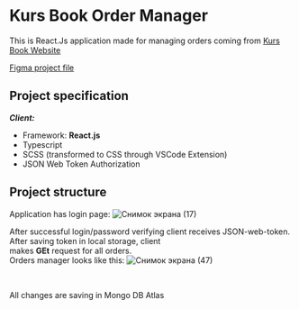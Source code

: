 # Kurs Book Order Manager

This is React.Js application made for managing orders coming from [Kurs Book Website](https://github.com/masleeh/kursbook-website) <br>

[Figma project file](https://www.figma.com/file/5Cf7IdQN7WyEVxPaEVkG2U/%D0%9A%D0%BD%D0%B8%D0%B3%D0%B0-%D0%9A%D1%83%D1%80%D1%81?node-id=175%3A4&t=qzber5mfJO04XkU2-1)

## Project specification

***Client:***

+ Framework: **React.js**
+ Typescript
+ SCSS (transformed to CSS through VSCode Extension)
+ JSON Web Token Authorization

## Project structure

Application has login page:
![Снимок экрана (17)](https://user-images.githubusercontent.com/102211370/211869830-ca952e25-57e8-4e56-a3af-d4761c7bc506.png)

After successful login/password verifying client receives JSON-web-token. After saving token in local storage, client <br>
makes **GEt** request for all orders.<br>
Orders manager looks like this:
![Снимок экрана (47)](https://user-images.githubusercontent.com/102211370/211870215-86eb6060-e9f5-415f-9c08-6f51a4e5417d.png)

<br>

All changes are saving in Mongo DB Atlas

